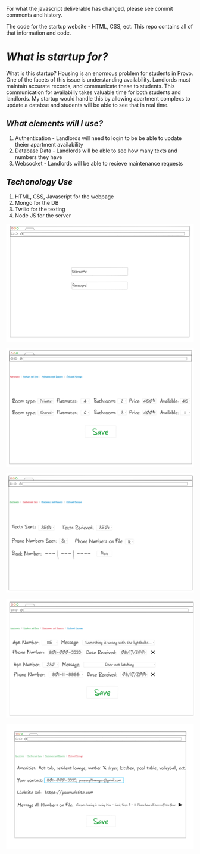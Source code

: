 For what the javascript deliverable has changed, please see commit comments and history.

The code for the startup website - HTML, CSS, ect. This repo contains all of that information and code.

# ***What is startup for?***
What is this startup? Housing is an enormous problem for students in Provo. One of the facets of this issue is understanding availability. Landlords must maintain accurate records, and communicate these to students. This communication for availabiliy takes valuable time for both students and landlords. My startup would handle this by allowing apartment complexs to update a databse and students will be able to see that in real time.

## ***What elements will I use?***
1. Authentication - Landlords will need to login to be be able to update theier apartment availability
2. Database Data - Landlords will be able to see how many texts and numbers they have
3. Websocket - Landlords will be able to recieve maintenance requests 

## ***Techonology Use***
1. HTML, CSS, Javascript for the webpage
2. Mongo for the DB
3. Twilio for the texting
4. Node JS for the server

![login](login.jpg)

![apartments](apartments.jpg)

![data](data.jpg)

![maintenance/requests](maintenance.jpg)

![outbound](outbound.jpg)
